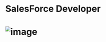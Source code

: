# SalesForce Developer
# ![image](https://user-images.githubusercontent.com/89169929/134593892-d0bf9bb3-247f-42c6-afea-16bf7473f5ab.png)

